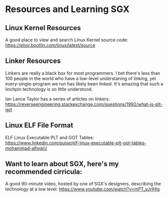 # Resources and Learning SGX

## Linux Kernel Resources
A good place to view and search Linux Kernel source code:  https://elixir.bootlin.com/linux/latest/source

## Linker Resources
Linkers are really a black box for most programmers.  I bet there's less than 100 people in the world
who have a low-level understaning of linking, yet every-single-program we run has likely been linked.
It's amazing that such a linchpin technology is so little understood.  

Ian Lance Taylor has a series of articles on linkers:  https://reverseengineering.stackexchange.com/questions/1992/what-is-plt-got


## Linux ELF File Format

ELF Linux Executable PLT and GOT Tables:  https://www.linkedin.com/pulse/elf-linux-executable-plt-got-tables-mohammad-alhyari/


## Want to learn about SGX, here's my recommended cirricula:
A good 90-minute video, hosted by one of SGX's designers, describing the technology at a low level:  https://www.youtube.com/watch?v=mPT_vJrlHlg
